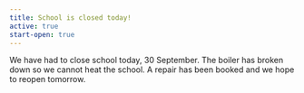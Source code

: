 ```yaml
---
title: School is closed today!
active: true
start-open: true
---
```

We have had to close school today, 30 September.
The boiler has broken down so we cannot heat the school. A repair has been booked and we hope to reopen tomorrow.